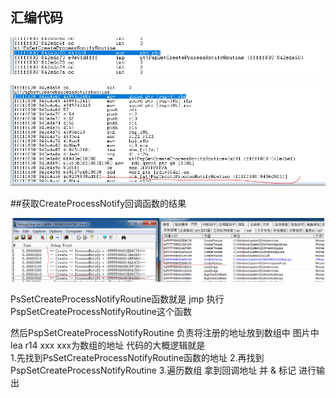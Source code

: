 
## 汇编代码
![PsSetCreateProcessNotifyRoutine](./image/PsSetCreateProcessNotifyRoutine.png)



![PspSetCreateProcessNotifyRoutine](./image/PspSetCreateProcessNotifyRoutine.png)


##获取CreateProcessNotify回调函数的结果

![CreateProcessNotifu_CallBack](./image/CreateProcessNotifu_CallBack.png)



PsSetCreateProcessNotifyRoutine函数就是 jmp 执行PspSetCreateProcessNotifyRoutine这个函数

然后PspSetCreateProcessNotifyRoutine 负责将注册的地址放到数组中 
图片中 lea r14 xxx  xxx为数组的地址 
代码的大概逻辑就是  
    1.先找到PsSetCreateProcessNotifyRoutine函数的地址 
    2.再找到PspSetCreateProcessNotifyRoutine
    3.遍历数组 拿到回调地址 并 & 标记 进行输出 